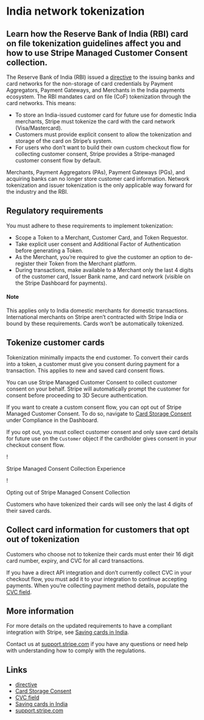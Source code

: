 # India network tokenization

## Learn how the Reserve Bank of India (RBI) card on file tokenization guidelines affect you and how to use Stripe Managed Customer Consent collection.

The Reserve Bank of India (RBI) issued a
[directive](https://rbi.org.in/Scripts/NotificationUser.aspx?Id=11822&Mode=0) to
the issuing banks and card networks for the non-storage of card credentials by
Payment Aggregators, Payment Gateways, and Merchants in the India payments
ecosystem. The RBI mandates card on file (CoF) tokenization through the card
networks. This means:

- To store an India-issued customer card for future use for domestic India
merchants, Stripe must tokenize the card with the card network
(Visa/Mastercard).
- Customers must provide explicit consent to allow the tokenization and storage
of the card on Stripe’s system.
- For users who don’t want to build their own custom checkout flow for
collecting customer consent, Stripe provides a Stripe-managed customer consent
flow by default.

Merchants, Payment Aggregators (PAs), Payment Gateways (PGs), and acquiring
banks can no longer store customer card information. Network tokenization and
issuer tokenization is the only applicable way forward for the industry and the
RBI.

## Regulatory requirements

You must adhere to these requirements to implement tokenization:

- Scope a Token to a Merchant, Customer Card, and Token Requestor.
- Take explicit user consent and Additional Factor of Authentication before
generating a Token.
- As the Merchant, you’re required to give the customer an option to de-register
their Token from the Merchant platform.
- During transactions, make available to a Merchant only the last 4 digits of
the customer card, Issuer Bank name, and card network (visible on the Stripe
Dashboard for payments).

#### Note

This applies only to India domestic merchants for domestic transactions.
International merchants on Stripe aren’t contracted with Stripe India or bound
by these requirements. Cards won’t be automatically tokenized.

## Tokenize customer cards

Tokenization minimally impacts the end customer. To convert their cards into a
token, a customer must give you consent during payment for a transaction. This
applies to new and saved card consent flows.

You can use Stripe Managed Customer Consent to collect customer consent on your
behalf. Stripe will automatically prompt the customer for consent before
proceeding to 3D Secure authentication.

If you want to create a custom consent flow, you can opt out of Stripe Managed
Customer Consent. To do so, navigate to [Card Storage
Consent](https://dashboard.stripe.com/settings/card_storage_consent) under
Compliance in the Dashboard.

If you opt out, you must collect customer consent and only save card details for
future use on the `Customer` object if the cardholder gives consent in your
checkout consent flow.

!

Stripe Managed Consent Collection Experience

!

Opting out of Stripe Managed Consent Collection

Customers who have tokenized their cards will see only the last 4 digits of
their saved cards.

## Collect card information for customers that opt out of tokenization

Customers who choose not to tokenize their cards must enter their 16 digit card
number, expiry, and CVC for all card transactions.

If you have a direct API integration and don’t currently collect CVC in your
checkout flow, you must add it to your integration to continue accepting
payments. When you’re collecting payment method details, populate the [CVC
field](https://docs.stripe.com/api/payment_methods/create#create_payment_method-card-cvc).

## More information

For more details on the updated requirements to have a compliant integration
with Stripe, see [Saving cards in
India](https://support.stripe.com/questions/guide-for-saving-cards-in-india).

Contact us at [support.stripe.com](https://support.stripe.com/) if you have any
questions or need help with understanding how to comply with the regulations.

## Links

- [directive](https://rbi.org.in/Scripts/NotificationUser.aspx?Id=11822&Mode=0)
- [Card Storage
Consent](https://dashboard.stripe.com/settings/card_storage_consent)
- [CVC
field](https://docs.stripe.com/api/payment_methods/create#create_payment_method-card-cvc)
- [Saving cards in
India](https://support.stripe.com/questions/guide-for-saving-cards-in-india)
- [support.stripe.com](https://support.stripe.com/)